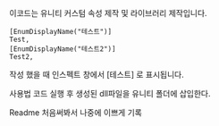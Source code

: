 이코드는 유니티 커스텀 속성 제작 및 라이브러리 제작입니다. 

 

 

    [EnumDisplayName("테스트")]
    Test,
    [EnumDisplayName("테스트2")]
    Test2,
    
 

작성 했을 때 인스펙트 창에서  [테스트] 로 표시됩니다.

사용법
코드 실행 후 
생성된 dll파일을 유니티 폴더에 삽입한다.

Readme 처음써봐서 나중에 이쁘게 기록
